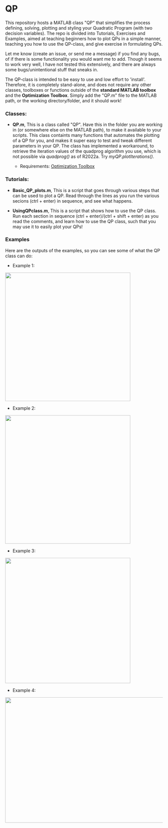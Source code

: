 # QP
This repository hosts a MATLAB class "QP" that simplifies the process defining, solving, plotting and styling your Quadratic Program (with two decision variables).
The repo is divided into Tutorials, Exercises and Examples, aimed at teaching beginners how to plot QPs in a simple manner, teaching you how to use the QP-class, and give exercise in formulating QPs.

Let me know (create an issue, or send me a message) if you find any bugs, of if there is some functionality you would want me to add.
Though it seems to work very well, I have not tested this extensively, and there are always some bugs/unintentional stuff that sneaks in.

The QP-class is intended to be easy to use and low effort to 'install'. Therefore, it is completely stand-alone, and does not require any other classes, toolboxes or functions outside of the **standard MATLAB toolbox** and the **Optimization Toolbox**. Simply add the "QP.m" file to the MATLAB path, or the working directory/folder, and it should work!

### Classes:

- **QP.m**, This is a class called "QP". Have this in the folder you are working in (or somewhere else on the MATLAB path), to make it available to your scripts. This class containts many functions that automates the plotting of a QP for you, and makes it super easy to test and tweak different parameters in your QP. The class has implemented a workaround, to retrieve the iteration values of the quadprog algorithm you use, which is not possible via _quadprog()_ as of R2022a. Try _myQP.plotIterations()_.

  - Requirements: [Optimization Toolbox](https://se.mathworks.com/help/optim/index.html?s_tid=CRUX_lftnav)


### Tutorials:

- **Basic_QP_plots.m**, This is a script that goes through various steps that can be used to plot a QP. Read through the lines as you run the various secions (ctrl + enter) in sequence, and see what happens.

- **UsingQPclass.m**, This is a script that shows how to use the QP class. Run each section in sequence (ctrl + enter)/(ctrl + shift + enter) as you read the comments, and learn how to use the QP class, such that you may use it to easily plot your QPs!


### Examples

Here are the outputs of the examples, so you can see some of what the QP class can do:

- Example 1:

<img src="https://user-images.githubusercontent.com/55924651/219601053-89facfa8-b9e8-47d8-a406-95d8815be31d.png" width="400" height="410">

- Example 2:

<img src="https://user-images.githubusercontent.com/55924651/219601061-c82b33dd-5ec0-43c9-b9a3-c8689fa9698b.png" width="400" height="410">

- Example 3:

<img src="https://user-images.githubusercontent.com/55924651/220651134-4ae493e7-3a2a-42dd-8d94-aa8417fe77e8.png" width="400" height="400">

- Example 4:

<img src="https://user-images.githubusercontent.com/55924651/220651259-4c67923d-bcdc-46aa-97bf-e92827f31e7f.png" width="800" height="400">
